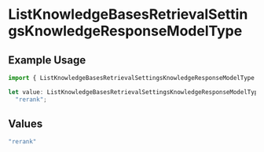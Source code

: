 # ListKnowledgeBasesRetrievalSettingsKnowledgeResponseModelType

## Example Usage

```typescript
import { ListKnowledgeBasesRetrievalSettingsKnowledgeResponseModelType } from "@orq-ai/node/models/operations";

let value: ListKnowledgeBasesRetrievalSettingsKnowledgeResponseModelType =
  "rerank";
```

## Values

```typescript
"rerank"
```